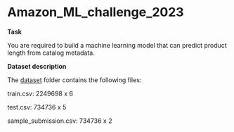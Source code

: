 # Amazon_ML_challenge_2023

**Task** 

You are required to build a machine learning model that can predict product length from catalog metadata. 

**Dataset description**

The [dataset](https://www.kaggle.com/datasets/ashisparida/amazon-ml-challenge-2023)  folder contains the following files:  

train.csv: 2249698 x 6 

test.csv: 734736 x 5 

sample_submission.csv: 734736 x 2 

